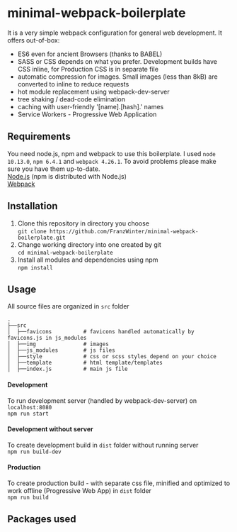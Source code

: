 # minimal-webpack-boilerplate
It is a very simple webpack configuration for general web development. It offers out-of-box:
- ES6 even for ancient Browsers (thanks to BABEL)
- SASS or CSS depends on what you prefer. Development builds have CSS inline, for Production CSS is in separate file
- automatic compression for images. Small images (less than 8kB) are converted to inline to reduce requests
- hot module replacement using webpack-dev-server
- tree shaking / dead-code elimination
- caching with user-friendly '[name].[hash].' names
- Service Workers - Progressive Web Application

## Requirements
You need node.js, npm and webpack to use this boilerplate.
I used `node 10.13.0`, `npm 6.4.1` and `webpack 4.26.1`. To avoid problems please make sure you have them up-to-date.  
[Node.js](https://nodejs.org) (npm is distributed with Node.js)  
[Webpack](https://webpack.js.org/)  

## Installation

1. Clone this repository in directory you choose  
```git clone https://github.com/FranzWinter/minimal-webpack-boilerplate.git```
2. Change working directory into one created by git  
```cd minimal-webpack-boilerplate```
3. Install all modules and dependencies using npm  
```npm install```

## Usage
All source files are organized in `src` folder
```
.
├──src
│  ├──favicons          # favicons handled automatically by favicons.js in js_modules
│  ├──img               # images
│  ├──js_modules        # js files
│  ├──style             # css or scss styles depend on your choice
│  ├──template          # html template/templates
│  ├──index.js          # main js file
```

#### Development
To run development server (handled by webpack-dev-server) on `localhost:8080`  
```npm run start```

#### Development without server
To create development build in `dist` folder without running server  
```npm run build-dev```

#### Production
To create production build - with separate css file, minified and optimized to work offline (Progressive Web App) in `dist` folder  
```npm run build```

## Packages used
